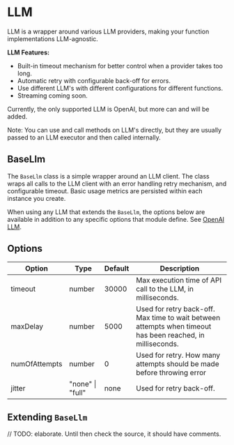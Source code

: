 # LLM

LLM is a wrapper around various LLM providers, making your function implementations LLM-agnostic.

**LLM Features:**

- Built-in timeout mechanism for better control when a provider takes too long.
- Automatic retry with configurable back-off for errors.
- Use different LLM's with different configurations for different functions.
- Streaming coming soon.

Currently, the only supported LLM is OpenAI, but more can and will be added.

Note: You can use and call methods on LLM's directly, but they are usually passed to an LLM executor and then called internally.

## BaseLlm
The `BaseLlm` class is a simple wrapper around an LLM client. The class wraps all calls to the LLM client with an error handling retry mechanism, and configurable timeout. Basic usage metrics are persisted within each instance you create.

When using any LLM that extends the `BaseLlm`, the options below are available in addition to any specific options that module define. See [OpenAI LLM](openai).

## Options

| Option        | Type             | Default | Description                                                                               |
| ------------- | ---------------- | ------- | ----------------------------------------------------------------------------------------- |
| timeout       | number           | 30000   | Max execution time of API call to the LLM, in milliseconds.                                                |
| maxDelay      | number           | 5000    | Used for retry back-off. Max time to wait between attempts when timeout has been reached, in milliseconds. |
| numOfAttempts | number           | 0       | Used for retry. How many attempts should be made before throwing error                    |
| jitter        | "none" \| "full" | none    | Used for retry back-off.                                                                  |

## Extending `BaseLlm`

// TODO: elaborate. Until then check the source, it should have comments.
